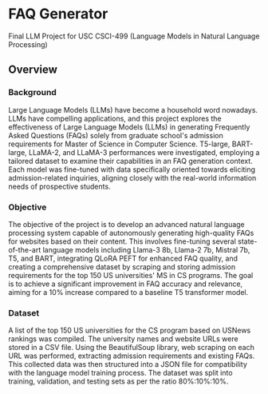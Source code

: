 # FAQ Generator

Final LLM Project for USC CSCI-499 (Language Models in Natural Language Processing)

## Overview

### Background

Large Language Models (LLMs) have become a household word nowadays. LLMs have compelling applications, and this project explores the effectiveness of Large Language Models (LLMs) in generating Frequently Asked Questions (FAQs) solely from graduate school's admission requirements for Master of Science in Computer Science. T5-large, BART-large, LLaMA-2, and LLaMA-3 performances were investigated, employing a tailored dataset to examine their capabilities in an FAQ generation context. Each model was fine-tuned with data specifically oriented towards eliciting admission-related inquiries, aligning closely with the real-world information needs of prospective students.

### Objective

The objective of the project is to develop an advanced natural language processing system capable of autonomously generating high-quality FAQs for websites based on their content. This involves fine-tuning several state-of-the-art language models including Llama-3 8b, Llama-2 7b, Mistral 7b, T5, and BART, integrating QLoRA PEFT for enhanced FAQ quality, and creating a comprehensive dataset by scraping and storing admission requirements for the top 150 US universities' MS in CS programs. The goal is to achieve a significant improvement in FAQ accuracy and relevance, aiming for a 10% increase compared to a baseline T5 transformer model.

### Dataset

A list of the top 150 US universities for the CS program based on USNews rankings was compiled. The university names and website URLs were stored in a CSV file. Using the BeautifulSoup library, web scraping on each URL was performed, extracting admission requirements and existing FAQs. This collected data was then structured into a JSON file for compatibility with the language model training process. The dataset was split into training, validation, and testing sets as per the ratio 80\%:10\%:10\%.
